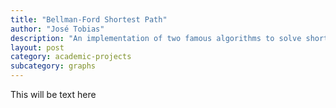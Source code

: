 ```yaml
---
title: "Bellman-Ford Shortest Path"
author: "José Tobias"
description: "An implementation of two famous algorithms to solve shortest path problems in graphs"
layout: post
category: academic-projects
subcategory: graphs
---
```


This will be text here